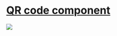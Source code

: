 
<h1><a href="https://marcone-santos1.github.io/Frontend_Qrcode_mentor/">QR code component</a></h1>

<img src="https://res.cloudinary.com/dz209s6jk/image/upload/q_auto:good,w_900/Challenges/cybxdhr4wewlscvco9dd.jpg">
